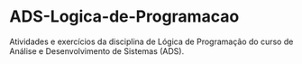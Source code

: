 # ADS-Logica-de-Programacao
Atividades e exercícios da disciplina de Lógica de Programação do curso de Análise e Desenvolvimento de Sistemas (ADS).
